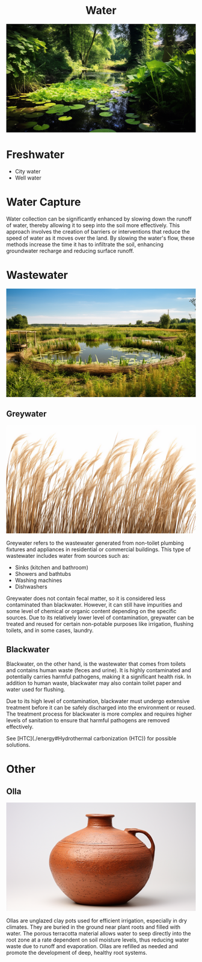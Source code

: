 <h1 align="center"> Water </h1>

<p align="center" width="100%"><img src="../images/water.png" /></p>

# Freshwater

- City water 
- Well water

# Water Capture

Water collection can be significantly enhanced by slowing down the runoff of water, thereby allowing it to seep into the soil more effectively. This approach involves the creation of barriers or interventions that reduce the speed of water as it moves over the land. By slowing the water's flow, these methods increase the time it has to infiltrate the soil, enhancing groundwater recharge and reducing surface runoff.

# Wastewater

<p align="center" width="100%"><img src="../images/waste_water.png" /></p>

## Greywater

<p align="center" width="100%"><img src="../images/reeds.png" /></p>

Greywater refers to the wastewater generated from non-toilet plumbing fixtures and appliances in residential or commercial buildings. This type of wastewater includes water from sources such as:

- Sinks (kitchen and bathroom)
- Showers and bathtubs
- Washing machines
- Dishwashers

Greywater does not contain fecal matter, so it is considered less contaminated than blackwater. However, it can still have impurities and some level of chemical or organic content depending on the specific sources. Due to its relatively lower level of contamination, greywater can be treated and reused for certain non-potable purposes like irrigation, flushing toilets, and in some cases, laundry.

## Blackwater

Blackwater, on the other hand, is the wastewater that comes from toilets and contains human waste (feces and urine). It is highly contaminated and potentially carries harmful pathogens, making it a significant health risk. In addition to human waste, blackwater may also contain toilet paper and water used for flushing.

Due to its high level of contamination, blackwater must undergo extensive treatment before it can be safely discharged into the environment or reused. The treatment process for blackwater is more complex and requires higher levels of sanitation to ensure that harmful pathogens are removed effectively.

See [HTC](./energy#Hydrothermal carbonization (HTC)) for possible solutions.

# Other

## Olla

<p align="center" width="25%"><img src="../images/olla.png" /></p>

Ollas are unglazed clay pots used for efficient irrigation, especially in dry climates. They are buried in the ground near plant roots and filled with water. The porous terracotta material allows water to seep directly into the root zone at a rate dependent on soil moisture levels, thus reducing water waste due to runoff and evaporation. Ollas are refilled as needed and promote the development of deep, healthy root systems.

